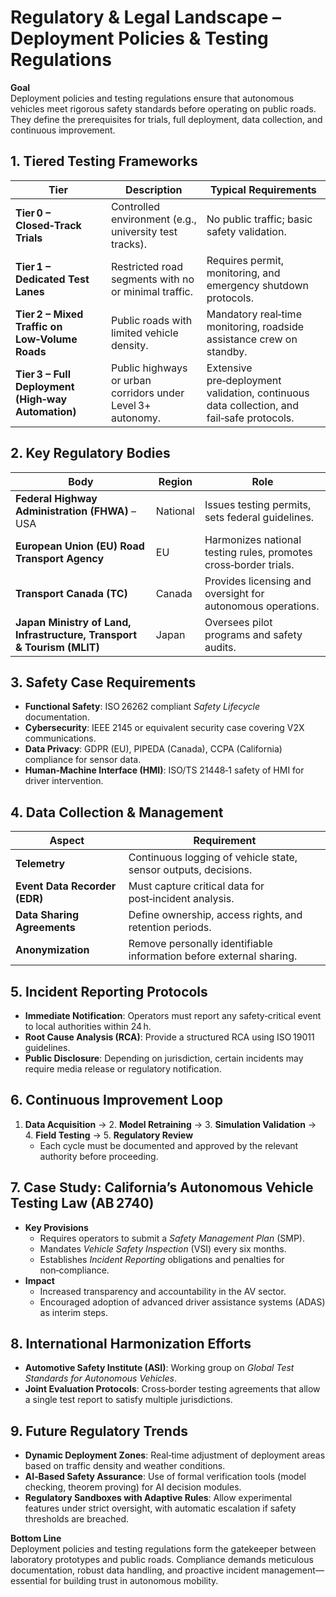 # Regulatory & Legal Landscape – Deployment Policies & Testing Regulations  

**Goal**  
Deployment policies and testing regulations ensure that autonomous vehicles meet rigorous safety standards before operating on public roads. They define the prerequisites for trials, full deployment, data collection, and continuous improvement.

## 1. Tiered Testing Frameworks  

| Tier | Description | Typical Requirements |
|------|-------------|---------------------|
| **Tier 0 – Closed‑Track Trials** | Controlled environment (e.g., university test tracks). | No public traffic; basic safety validation. |
| **Tier 1 – Dedicated Test Lanes** | Restricted road segments with no or minimal traffic. | Requires permit, monitoring, and emergency shutdown protocols. |
| **Tier 2 – Mixed Traffic on Low‑Volume Roads** | Public roads with limited vehicle density. | Mandatory real‑time monitoring, roadside assistance crew on standby. |
| **Tier 3 – Full Deployment (High‑way Automation)** | Public highways or urban corridors under Level 3+ autonomy. | Extensive pre‑deployment validation, continuous data collection, and fail‑safe protocols. |

## 2. Key Regulatory Bodies  

| Body | Region | Role |
|------|--------|------|
| **Federal Highway Administration (FHWA)** – USA | National | Issues testing permits, sets federal guidelines. |
| **European Union (EU) Road Transport Agency** | EU | Harmonizes national testing rules, promotes cross‑border trials. |
| **Transport Canada (TC)** | Canada | Provides licensing and oversight for autonomous operations. |
| **Japan Ministry of Land, Infrastructure, Transport & Tourism (MLIT)** | Japan | Oversees pilot programs and safety audits. |

## 3. Safety Case Requirements  

- **Functional Safety**: ISO 26262 compliant *Safety Lifecycle* documentation.  
- **Cybersecurity**: IEEE 2145 or equivalent security case covering V2X communications.  
- **Data Privacy**: GDPR (EU), PIPEDA (Canada), CCPA (California) compliance for sensor data.  
- **Human‑Machine Interface (HMI)**: ISO/TS 21448‑1 safety of HMI for driver intervention.

## 4. Data Collection & Management  

| Aspect | Requirement |
|--------|-------------|
| **Telemetry** | Continuous logging of vehicle state, sensor outputs, decisions. |
| **Event Data Recorder (EDR)** | Must capture critical data for post‑incident analysis. |
| **Data Sharing Agreements** | Define ownership, access rights, and retention periods. |
| **Anonymization** | Remove personally identifiable information before external sharing. |

## 5. Incident Reporting Protocols  

- **Immediate Notification**: Operators must report any safety‑critical event to local authorities within 24 h.  
- **Root Cause Analysis (RCA)**: Provide a structured RCA using ISO 19011 guidelines.  
- **Public Disclosure**: Depending on jurisdiction, certain incidents may require media release or regulatory notification.

## 6. Continuous Improvement Loop  

1. **Data Acquisition** → 2. **Model Retraining** → 3. **Simulation Validation** → 4. **Field Testing** → 5. **Regulatory Review**  
   - Each cycle must be documented and approved by the relevant authority before proceeding.

## 7. Case Study: California’s Autonomous Vehicle Testing Law (AB 2740)  

- **Key Provisions**  
  - Requires operators to submit a *Safety Management Plan* (SMP).  
  - Mandates *Vehicle Safety Inspection* (VSI) every six months.  
  - Establishes *Incident Reporting* obligations and penalties for non‑compliance.  
- **Impact**  
  - Increased transparency and accountability in the AV sector.  
  - Encouraged adoption of advanced driver assistance systems (ADAS) as interim steps.

## 8. International Harmonization Efforts  

- **Automotive Safety Institute (ASI)**: Working group on *Global Test Standards for Autonomous Vehicles*.  
- **Joint Evaluation Protocols**: Cross‑border testing agreements that allow a single test report to satisfy multiple jurisdictions.  

## 9. Future Regulatory Trends  

- **Dynamic Deployment Zones**: Real‑time adjustment of deployment areas based on traffic density and weather conditions.  
- **AI‑Based Safety Assurance**: Use of formal verification tools (model checking, theorem proving) for AI decision modules.  
- **Regulatory Sandboxes with Adaptive Rules**: Allow experimental features under strict oversight, with automatic escalation if safety thresholds are breached.

**Bottom Line**  
Deployment policies and testing regulations form the gatekeeper between laboratory prototypes and public roads. Compliance demands meticulous documentation, robust data handling, and proactive incident management—essential for building trust in autonomous mobility.
